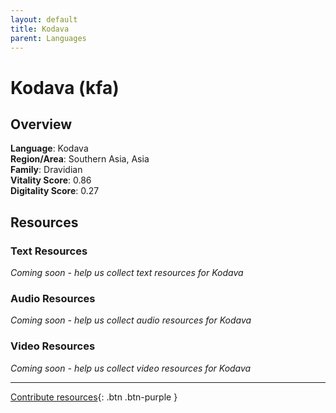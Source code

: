 ```yaml
---
layout: default
title: Kodava
parent: Languages
---
```


# Kodava (kfa)

## Overview

**Language**: Kodava  
**Region/Area**: Southern Asia, Asia  
**Family**: Dravidian  
**Vitality Score**: 0.86  
**Digitality Score**: 0.27  

## Resources

### Text Resources
*Coming soon - help us collect text resources for Kodava*

### Audio Resources
*Coming soon - help us collect audio resources for Kodava*

### Video Resources
*Coming soon - help us collect video resources for Kodava*

---

[Contribute resources](https://fairtrain.github.io/){: .btn .btn-purple }
